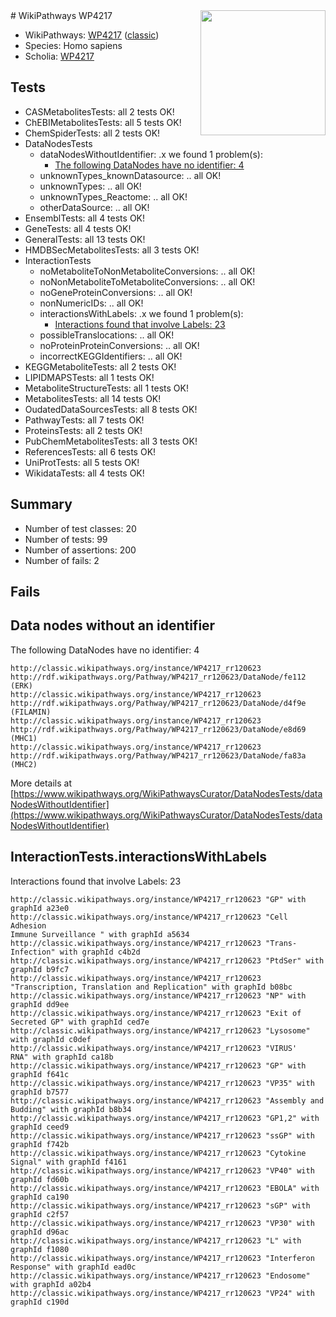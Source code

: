 <img style="float: right; width: 200px" src="https://upload.wikimedia.org/wikipedia/commons/thumb/8/83/Wplogo_with_text_500.png/640px-Wplogo_with_text_500.png" />
# WikiPathways WP4217

* WikiPathways: [WP4217](https://wikipathways.org/pathways/WP4217) ([classic](https://classic.wikipathways.org/instance/WP4217))
* Species: Homo sapiens
* Scholia: [WP4217](https://scholia.toolforge.org/wikipathways/WP4217)
## Tests
* CASMetabolitesTests: all 2 tests OK!
* ChEBIMetabolitesTests: all 5 tests OK!
* ChemSpiderTests: all 2 tests OK!
* DataNodesTests
    * dataNodesWithoutIdentifier: .x we found 1 problem(s):
        * [The following DataNodes have no identifier: 4](#d2d32fa3)
    * unknownTypes_knownDatasource: .. all OK!
    * unknownTypes: .. all OK!
    * unknownTypes_Reactome: .. all OK!
    * otherDataSource: .. all OK!
* EnsemblTests: all 4 tests OK!
* GeneTests: all 4 tests OK!
* GeneralTests: all 13 tests OK!
* HMDBSecMetabolitesTests: all 3 tests OK!
* InteractionTests
    * noMetaboliteToNonMetaboliteConversions: .. all OK!
    * noNonMetaboliteToMetaboliteConversions: .. all OK!
    * noGeneProteinConversions: .. all OK!
    * nonNumericIDs: .. all OK!
    * interactionsWithLabels: .x we found 1 problem(s):
        * [Interactions found that involve Labels: 23](#fe97a8da)
    * possibleTranslocations: .. all OK!
    * noProteinProteinConversions: .. all OK!
    * incorrectKEGGIdentifiers: .. all OK!
* KEGGMetaboliteTests: all 2 tests OK!
* LIPIDMAPSTests: all 1 tests OK!
* MetaboliteStructureTests: all 1 tests OK!
* MetabolitesTests: all 14 tests OK!
* OudatedDataSourcesTests: all 8 tests OK!
* PathwayTests: all 7 tests OK!
* ProteinsTests: all 2 tests OK!
* PubChemMetabolitesTests: all 3 tests OK!
* ReferencesTests: all 6 tests OK!
* UniProtTests: all 5 tests OK!
* WikidataTests: all 4 tests OK!


## Summary

* Number of test classes: 20
* Number of tests: 99
* Number of assertions: 200
* Number of fails: 2

## Fails

<a name="d2d32fa3" />

## Data nodes without an identifier

The following DataNodes have no identifier: 4
```
http://classic.wikipathways.org/instance/WP4217_rr120623 http://rdf.wikipathways.org/Pathway/WP4217_rr120623/DataNode/fe112 (ERK)
http://classic.wikipathways.org/instance/WP4217_rr120623 http://rdf.wikipathways.org/Pathway/WP4217_rr120623/DataNode/d4f9e (FILAMIN)
http://classic.wikipathways.org/instance/WP4217_rr120623 http://rdf.wikipathways.org/Pathway/WP4217_rr120623/DataNode/e8d69 (MHC1)
http://classic.wikipathways.org/instance/WP4217_rr120623 http://rdf.wikipathways.org/Pathway/WP4217_rr120623/DataNode/fa83a (MHC2)
```

More details at [https://www.wikipathways.org/WikiPathwaysCurator/DataNodesTests/dataNodesWithoutIdentifier](https://www.wikipathways.org/WikiPathwaysCurator/DataNodesTests/dataNodesWithoutIdentifier)

<a name="fe97a8da" />

## InteractionTests.interactionsWithLabels

Interactions found that involve Labels: 23
```
http://classic.wikipathways.org/instance/WP4217_rr120623 "GP" with graphId a23e0
http://classic.wikipathways.org/instance/WP4217_rr120623 "Cell Adhesion
Immune Surveillance " with graphId a5634
http://classic.wikipathways.org/instance/WP4217_rr120623 "Trans-Infection" with graphId c4b2d
http://classic.wikipathways.org/instance/WP4217_rr120623 "PtdSer" with graphId b9fc7
http://classic.wikipathways.org/instance/WP4217_rr120623 "Transcription, Translation and Replication" with graphId b08bc
http://classic.wikipathways.org/instance/WP4217_rr120623 "NP" with graphId dd9ee
http://classic.wikipathways.org/instance/WP4217_rr120623 "Exit of Secreted GP" with graphId ced7e
http://classic.wikipathways.org/instance/WP4217_rr120623 "Lysosome" with graphId c0def
http://classic.wikipathways.org/instance/WP4217_rr120623 "VIRUS'
RNA" with graphId ca18b
http://classic.wikipathways.org/instance/WP4217_rr120623 "GP" with graphId f641c
http://classic.wikipathways.org/instance/WP4217_rr120623 "VP35" with graphId b7577
http://classic.wikipathways.org/instance/WP4217_rr120623 "Assembly and Budding" with graphId b8b34
http://classic.wikipathways.org/instance/WP4217_rr120623 "GP1,2" with graphId ceed9
http://classic.wikipathways.org/instance/WP4217_rr120623 "ssGP" with graphId f742b
http://classic.wikipathways.org/instance/WP4217_rr120623 "Cytokine Signal" with graphId f4161
http://classic.wikipathways.org/instance/WP4217_rr120623 "VP40" with graphId fd60b
http://classic.wikipathways.org/instance/WP4217_rr120623 "EBOLA" with graphId ca190
http://classic.wikipathways.org/instance/WP4217_rr120623 "sGP" with graphId c2f57
http://classic.wikipathways.org/instance/WP4217_rr120623 "VP30" with graphId d96ac
http://classic.wikipathways.org/instance/WP4217_rr120623 "L" with graphId f1080
http://classic.wikipathways.org/instance/WP4217_rr120623 "Interferon Response" with graphId ead0c
http://classic.wikipathways.org/instance/WP4217_rr120623 "Endosome" with graphId a02b4
http://classic.wikipathways.org/instance/WP4217_rr120623 "VP24" with graphId c190d
```

